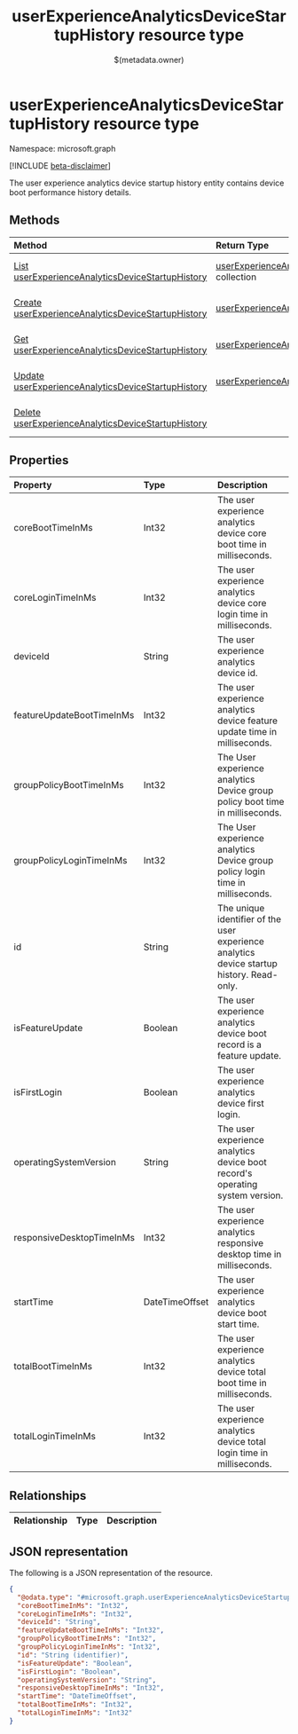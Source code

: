 ﻿---
title: "userExperienceAnalyticsDeviceStartupHistory resource type"
description: "The user experience analytics device startup history entity contains device boot performance history details."
localization_priority: Normal
author: "$(metadata.owner)"
ms.prod: "microsoft-identity-platform"
doc_type: "resourcePageType"
---

# userExperienceAnalyticsDeviceStartupHistory resource type

Namespace: microsoft.graph

[!INCLUDE [beta-disclaimer](../../includes/beta-disclaimer.md)]

The user experience analytics device startup history entity contains device boot performance history details.

## Methods

| Method                                                                                                                    | Return Type                                                                                                     | Description                                                                                |
| :------------------------------------------------------------------------------------------------------------------------ | :-------------------------------------------------------------------------------------------------------------- | :----------------------------------------------------------------------------------------- |
| [List userExperienceAnalyticsDeviceStartupHistory](../api/intune-userexperienceanalyticsdevicestartuphistory-list.md)     | [userExperienceAnalyticsDeviceStartupHistory](intune-userExperienceAnalyticsDeviceStartupHistory.md) collection | List properties and relationships of a userExperienceAnalyticsDeviceStartupHistory object. |
| [Create userExperienceAnalyticsDeviceStartupHistory](../api/intune-userexperienceanalyticsdevicestartuphistory-create.md) | [userExperienceAnalyticsDeviceStartupHistory](intune-userExperienceAnalyticsDeviceStartupHistory.md)            | Create a new userExperienceAnalyticsDeviceStartupHistory object.                           |
| [Get userExperienceAnalyticsDeviceStartupHistory](../api/intune-userexperienceanalyticsdevicestartuphistory-get.md)       | [userExperienceAnalyticsDeviceStartupHistory](intune-userExperienceAnalyticsDeviceStartupHistory.md)            | Read properties and relationships of a userExperienceAnalyticsDeviceStartupHistory object. |
| [Update userExperienceAnalyticsDeviceStartupHistory](../api/intune-userexperienceanalyticsdevicestartuphistory-update.md) | [userExperienceAnalyticsDeviceStartupHistory](intune-userExperienceAnalyticsDeviceStartupHistory.md)            | Update the properties of a userExperienceAnalyticsDeviceStartupHistory object.             |
| [Delete userExperienceAnalyticsDeviceStartupHistory](../api/intune-userexperienceanalyticsdevicestartuphistory-delete.md) |                                                                                                                 | Delete a userExperienceAnalyticsDeviceStartupHistory object.                               |

## Properties

| Property                  | Type           | Description                                                                               |
| :------------------------ | :------------- | :---------------------------------------------------------------------------------------- |
| coreBootTimeInMs          | Int32          | The user experience analytics device core boot time in milliseconds.                      |
| coreLoginTimeInMs         | Int32          | The user experience analytics device core login time in milliseconds.                     |
| deviceId                  | String         | The user experience analytics device id.                                                  |
| featureUpdateBootTimeInMs | Int32          | The user experience analytics device feature update time in milliseconds.                 |
| groupPolicyBootTimeInMs   | Int32          | The User experience analytics Device group policy boot time in milliseconds.              |
| groupPolicyLoginTimeInMs  | Int32          | The User experience analytics Device group policy login time in milliseconds.             |
| id                        | String         | The unique identifier of the user experience analytics device startup history. Read-only. |
| isFeatureUpdate           | Boolean        | The user experience analytics device boot record is a feature update.                     |
| isFirstLogin              | Boolean        | The user experience analytics device first login.                                         |
| operatingSystemVersion    | String         | The user experience analytics device boot record's operating system version.              |
| responsiveDesktopTimeInMs | Int32          | The user experience analytics responsive desktop time in milliseconds.                    |
| startTime                 | DateTimeOffset | The user experience analytics device boot start time.                                     |
| totalBootTimeInMs         | Int32          | The user experience analytics device total boot time in milliseconds.                     |
| totalLoginTimeInMs        | Int32          | The user experience analytics device total login time in milliseconds.                    |

## Relationships

| Relationship | Type | Description |
| :----------- | :--- | :---------- |

## JSON representation

The following is a JSON representation of the resource.

<!-- {
  "blockType": "resource",
  "keyProperty": "id",
  "@odata.type": "microsoft.graph.userExperienceAnalyticsDeviceStartupHistory",
  "baseType": "microsoft.graph.entity",
  "openType": False
}
-->

```json
{
  "@odata.type": "#microsoft.graph.userExperienceAnalyticsDeviceStartupHistory",
  "coreBootTimeInMs": "Int32",
  "coreLoginTimeInMs": "Int32",
  "deviceId": "String",
  "featureUpdateBootTimeInMs": "Int32",
  "groupPolicyBootTimeInMs": "Int32",
  "groupPolicyLoginTimeInMs": "Int32",
  "id": "String (identifier)",
  "isFeatureUpdate": "Boolean",
  "isFirstLogin": "Boolean",
  "operatingSystemVersion": "String",
  "responsiveDesktopTimeInMs": "Int32",
  "startTime": "DateTimeOffset",
  "totalBootTimeInMs": "Int32",
  "totalLoginTimeInMs": "Int32"
}
```